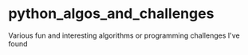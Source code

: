 # python_algos_and_challenges
Various fun and interesting algorithms or programming challenges I've found
